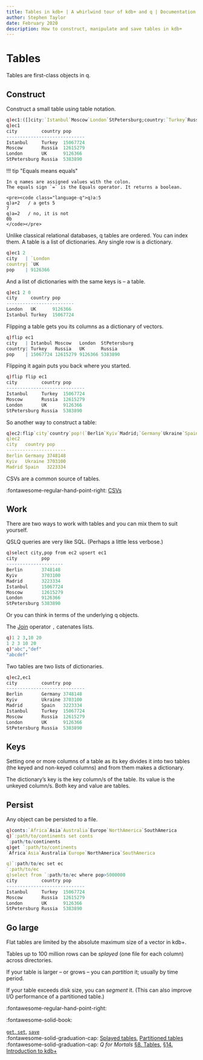 ```yaml
---
title: Tables in kdb+ | A whirlwind tour of kdb+ and q | Documentation for kdb+ and the q programming language
author: Stephen Taylor
date: February 2020
description: How to construct, manipulate and save tables in kdb+
---
```

# Tables



Tables are first-class objects in q. 


## Construct

Construct a small table using table notation.

```q
q)ec1:([]city:`Istanbul`Moscow`London`StPetersburg;country:`Turkey`Russia`UK`Russia;pop:15067724 12615279 9126366 5383890)
q)ec1
city         country pop
-----------------------------
Istanbul     Turkey  15067724
Moscow       Russia  12615279
London       UK      9126366
StPetersburg Russia  5383890
```

!!! tip "Equals means equals"

    In q names are assigned values with the colon.
    The equals sign `=` is the Equals operator. It returns a boolean.

    <pre><code class="language-q">q)a:5
    q)a+2   / a gets 5
    7
    q)a=2   / no, it is not
    0b
    </code></pre>

Unlike classical relational databases, q tables are ordered. You can index them.
A table is a list of dictionaries. Any single row is a dictionary.

```q
q)ec1 2
city   | `London
country| `UK
pop    | 9126366
```

<!-- :fontawesome-regular-hand-point-right:
[Dictionaries](dictionaries.md)
 -->
And a list of dictionaries with the same keys is – a table.

```q
q)ec1 2 0
city     country pop
-------------------------
London   UK      9126366
Istanbul Turkey  15067724
```

Flipping a table gets you its columns as a dictionary of vectors.

```q
q)flip ec1
city   | Istanbul Moscow   London  StPetersburg
country| Turkey   Russia   UK      Russia
pop    | 15067724 12615279 9126366 5383890
```

Flipping it again puts you back where you started. 

```q
q)flip flip ec1
city         country pop
-----------------------------
Istanbul     Turkey  15067724
Moscow       Russia  12615279
London       UK      9126366
StPetersburg Russia  5383890
```

So another way to construct a table:

```q
q)ec2:flip`city`country`pop!(`Berlin`Kyiv`Madrid;`Germany`Ukraine`Spain;3748148 3703100 3223334)
q)ec2
city   country pop
----------------------
Berlin Germany 3748148
Kyiv   Ukraine 3703100
Madrid Spain   3223334
```

CSVs are a common source of tables.

:fontawesome-regular-hand-point-right:
[CSVs](csvs.md)


## Work

There are two ways to work with tables and you can mix them to suit yourself. 

QSLQ queries are very like SQL. (Perhaps a little less verbose.)

```q
q)select city,pop from ec2 upsert ec1
city         pop
---------------------
Berlin       3748148
Kyiv         3703100
Madrid       3223334
Istanbul     15067724
Moscow       12615279
London       9126366
StPetersburg 5383890
```

<!-- :fontawesome-regular-hand-point-right:
[qSQL](queries.md)
 -->
Or you can think in terms of the underlying q objects. 

The [Join](../../ref/join.md) operator `,` catenates lists.

```q
q)1 2 3,10 20
1 2 3 10 20
q)"abc","def"
"abcdef"
```

Two tables are two lists of dictionaries. 

```q
q)ec2,ec1
city         country pop
-----------------------------
Berlin       Germany 3748148
Kyiv         Ukraine 3703100
Madrid       Spain   3223334
Istanbul     Turkey  15067724
Moscow       Russia  12615279
London       UK      9126366
StPetersburg Russia  5383890
```


## Keys

Setting one or more columns of a table as its key divides it into two tables (the keyed and non-keyed columns) and from them makes a dictionary.

The dictionary’s key is the key column/s of the table. Its value is the unkeyed column/s. Both key and value are tables. 


## Persist

Any object can be persisted to a file.

```q
q)conts:`Africa`Asia`Australia`Europe`NorthAmerica`SouthAmerica
q)`:path/to/continents set conts
`:path/to/continents
q)get `:path/to/continents
`Africa`Asia`Australia`Europe`NorthAmerica`SouthAmerica

q)`:path/to/ec set ec
`:path/to/ec
q)select from `:path/to/ec where pop>5000000
city         country pop
-----------------------------
Istanbul     Turkey  15067724
Moscow       Russia  12615279
London       UK      9126366
StPetersburg Russia  5383890
```


## Go large

Flat tables are limited by the absolute maximum size of a vector in kdb+.

Tables up to 100 million rows can be _splayed_ (one file for each column) across directories.

If your table is larger – or grows – you can _partition_ it; usually by time period. 

If your table exceeds disk size, you can _segment_ it. (This can also improve I/O performance of a partitioned table.)


:fontawesome-regular-hand-point-right:
<!-- [Files](files.md)
<br>
 -->:fontawesome-solid-book:
[`get`, `set`](../../ref/get.md),
[`save`](../../ref/save.md)
<br>
:fontawesome-solid-graduation-cap:
[Splayed tables](../../kb/splayed-tables.md),
[Partitioned tables](../../kb/partition.md)
<br>
:fontawesome-solid-graduation-cap:
_Q for Mortals_ [§8. Tables](/q4m3/8_Tables/), 
[§14. Introduction to kdb+](/q4m3/14_Introduction_to_Kdb%2B)


